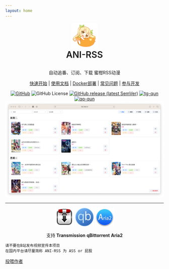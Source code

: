 ```yaml
---
layout: home
---
```


<div align="center">
<img alt="mikan-pic.png" height="80" width="80" src="./image/mikan-pic.png"/>
<p align="center" style="font-size: 2em;font-weight: 600;line-height: 1.25;margin-top: 0;word-wrap: break-word;">
ANI-RSS
</p>
<p align="center">
自动追番、订阅、下载 蜜柑RSS动漫
</p>

<a href="start">快速开始</a>
|
<a href="add-rss">使用文档</a>
|
<a href="docker">Docker部署</a>
|
<a href="faq">常见问题</a>
|
<a href="dev">参与开发</a>

<p></p>

<div>
<a href="https://github.com/wushuo894/ani-rss"><img src="https://img.shields.io/badge/-GitHub-181717?logo=github" alt="GitHub"></a>
<img src="https://img.shields.io/github/license/wushuo894/ani-rss" alt="GitHub License">
<a href="https://github.com/wushuo894/ani-rss/releases/latest"><img src="https://img.shields.io/github/v/release/wushuo894/ani-rss?color=blue&amp;label=download&amp;sort=semver" alt="GitHub release (latest SemVer)"></a>
<a href="https://t.me/ani_rss"><img src="https://img.shields.io/static/v1?label=TG%E7%BE%A4&amp;message=ani-rss&amp;color=blue" alt="tg-qun"></a>
<a href="http://qm.qq.com/cgi-bin/qm/qr?_wv=1027&amp;k=_EKAkxs6Ld4fWcMNAbUQzcp4tv20vjVH&amp;authKey=KG3GAsZfKQosbAWkks%2FbEj0LCGwxoeLJ3DTU0loHkGdHLqHYgJNv3%2BmSERmYt47b&amp;noverify=0&amp;group_code=171563627"><img src="https://img.shields.io/static/v1?label=QQ%E7%BE%A4&amp;message=171563627&amp;color=blue" alt="qq-qun"></a>
</div>

<img src="./image/Xnip2024-11-05_05-31-50.png" alt="截图" id="index-img">

<hr style="height: 1px;">

<div>
<img src="./image/tr.png" alt="transmission" width="60">
<img src="./image/qb.png" alt="qbittorrent" width="60">
<img src="./image/aria2.png" alt="aria2" width="60">
</div>

<p>支持 <strong>Transmission</strong> <strong>qBittorrent</strong> <strong>Aria2</strong></p>

</div>

```md
请不要在B站发布视频宣传本项目
在国内平台请尽量简称 ANI-RSS 为 ASS or 屁股
```

[投喂作者](https://afdian.com/a/wushuo894)


